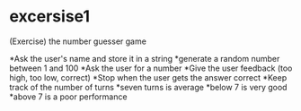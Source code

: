 # excersise1
(Exercise) the number guesser game

*Ask the user's name and store it in a string
*generate a random number between 1 and 100
*Ask the user for a number
*Give the user feedback (too high, too low, correct)
*Stop when the user gets the answer correct
*Keep track of the number of turns
*seven turns is average
*below 7 is very good
*above 7 is a poor performance

